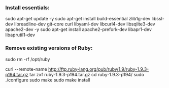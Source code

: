 ### Install essentials:

sudo apt-get update -y
sudo apt-get install build-essential zlib1g-dev libssl-dev libreadline-dev  git-core curl libyaml-dev libcurl4-dev libsqlite3-dev apache2-dev -y
sudo apt-get install apache2-prefork-dev libapr1-dev libaprutil1-dev

### Remove existing versions of Ruby:

sudo rm -rf /opt/ruby

curl --remote-name http://ftp.ruby-lang.org/pub/ruby/1.9/ruby-1.9.3-p194.tar.gz
tar zxf ruby-1.9.3-p194.tar.gz
cd ruby-1.9.3-p194/
sudo ./configure
sudo make
sudo make install